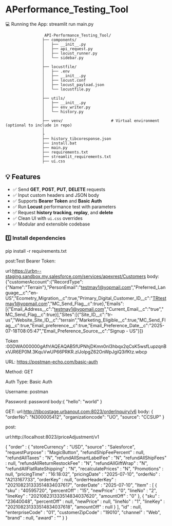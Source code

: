 # APerformance_Testing_Tool
💻 Running the App:
 streamlit run main.py


                     API-Performance_Testing_Tool/
                    ├── components/
                    │   ├── __init__.py
                    │   ├── api_request.py
                    │   ├── locust_runner.py
                    │   └── sidebar.py
                    │
                    ├── locustfile/
                    │   ├── .env
                    │   ├── __init__.py
                    │   ├── locust.conf
                    │   ├── locust_payload.json
                    │   └── locustfile.py
                    │
                    ├── utils/
                    │   ├── __init__.py
                    │   ├── env_writer.py
                    │   └── history.py
                    │
                    ├── venv/                     # Virtual environment (optional to include in repo)
                    │
                    ├                    
                    ├── history_tibcoresponse.json
                    ├── install.bat
                    ├── main.py
                    ├── requirements.txt
                    ├── streamlit_requirements.txt
                    ├── ui.css


## 💡 Features

- ✅ Send **GET**, **POST**, **PUT**, **DELETE** requests
- ✅ Input custom headers and JSON body
- ✅ Supports **Bearer Token** and **Basic Auth**
- ✅ Run **Locust** performance test with parameters
- ✅ Request **history tracking**, **replay**, and **delete**
- ✅ Clean UI with `ui.css` overrides
- ✅ Modular and extensible codebase



### 1️⃣ Install dependencies

pip install -r requirements.txt


post:Test Bearer Token:

url:https://urbn--staging.sandbox.my.salesforce.com/services/apexrest/Customers
body:
{"customerAccount":{"RecordType":{"Name":"Terrain"},"PersonEmail":"testmay1@yopmail.com","Preferred_Language__c":"en-US","Ecometry_Migration__c":true,"Primary_Digital_Customer_ID__c":"TRtestmay1@yopmail.com","MC_Send_Flag__c":true},"Emails":[{"Email_Address__c":"testmay1@yopmail.com","Current_Email__c":"true","MC_Send_Flag__c":true}],"Sites":[{"Site_ID__c":"tr-us","Website_Site_ID__c":"terrain","Marketing_Eligible__c":true,"MC_Send_Flag__c":true,"Email_preference__c":true,"Email_Preference_Date__c":"2025-07-18T08:05:47","Email_Preference_Source__c":"Signup - US"}]}

Token :00DWA000000gAfh!AQEAQAB5fUPNhjDKmn0nl3hbqx2qCsK5wsfLupzqnBxVJR6EP0M.3KquVwUP66PRKR.zIJolpgZ62OnWpJgiQ3ifKtz.wbcp


URL: https://postman-echo.com/basic-auth

Method: GET

Auth Type: Basic Auth

Username: postman

Password: password
body:{ "hello": "world" }

GET:
url:http://tibcostage.urbanout.com:8023/orderInquiry/v6
body:
{
  "orderNo": "N300005412",
  "organizationcode": "UO",
  "source": "CCSUP"
}






post:

url:http://localhost:8023/priceAdjustment/v1


{
  "order" : {
    "storeCurrency" : "USD",
    "source" : "Salesforce",
    "requestPurpose" : "MagicButton",
    "refundShipFeePercent" : null,
    "refundAllTaxes" : "N",
    "refundAllSmartLabelFee" : "N",
    "refundAllShipFees" : null,
    "refundAllReturnRestockFee" : "N",
    "refundAllGiftWrap" : "N",
    "refundAllFlatRateShipping" : "N",
    "recalculatePrices" : "N",
    "Promotions" : null,
    "pricingTime" : "16:18:02",
    "pricingDate" : "2025-07-10",
    "orderNo" : "A213167733",
    "orderKey" : null,
    "orderHeaderKey" : "202108231333514834037617",
    "orderDate" : "2025-07-10",
    "Item" : [ {
      "sku" : "40595720",
      "percentOff" : "15",
      "newPrice" : "0",
      "lineNo" : "2",
      "lineKey" : "202108231333514834037620",
      "amountOff" : "0"
    }, {
      "sku" : "23640048",
      "percentOff" : null,
      "newPrice" : null,
      "lineNo" : "1",
      "lineKey" : "202108231333514834037618",
      "amountOff" : null
    } ],
    "id" : null,
    "enterpriseCode" : "01",
    "customerZipCode" : "19010",
    "channel" : "Web",
    "brand" : null,
    "award" : ""
  }
}  	




